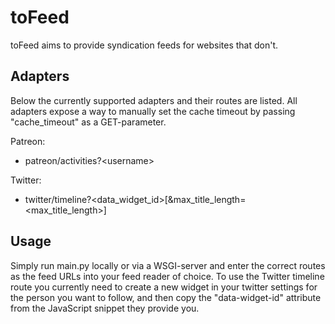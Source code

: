 toFeed
======
toFeed aims to provide syndication feeds for websites that don't.


Adapters
--------
Below the currently supported adapters and their routes are listed. All
adapters expose a way to manually set the cache timeout by passing
"cache_timeout" as a GET-parameter.


Patreon:

  - patreon/activities?\<username\>


Twitter:

  - twitter/timeline?<data_widget_id>\[&max_title_length=\<max_title_length\>\]


Usage
-----
Simply run main.py locally or via a WSGI-server and enter the correct routes
as the feed URLs into your feed reader of choice. To use the Twitter timeline
route you currently need to create a new widget in your twitter settings for
the person you want to follow, and then copy the "data-widget-id" attribute
from the JavaScript snippet they provide you.
